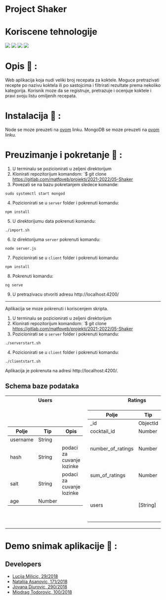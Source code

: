 
# Project Shaker

# Koriscene tehnologije 

![](https://img.shields.io/badge/MongoDB-4EA94B?style=for-the-badge&logo=mongodb&logoColor=white)
![](https://img.shields.io/badge/Angular-DD0031?style=for-the-badge&logo=angular&logoColor=white)
![](https://img.shields.io/badge/Node.js-43853D?style=for-the-badge&logo=node.js&logoColor=white)
![](https://img.shields.io/badge/Semantic_UI-563D7C?style=for-the-badge&logo=semanticui&logoColor=white)


# Opis :memo: :

Web aplikacija koja nudi veliki broj recepata za koktele. Moguce pretrazivati recepte po nazivu koktela ili po sastojcima i filtrirati rezultate prema nekoliko kategorija. Korisnik moze da se registruje, pretrazuje i ocenjuje koktele i pravi svoju listu omiljenih recepata.


# Instalacija :hammer: :

Node se moze preuzeti na [ovom](https://nodejs.org/en/download/) linku.
MongoDB se moze preuzeti na [ovom](https://www.mongodb.com/try/download/community) linku.

# Preuzimanje i pokretanje :wrench: :

1. U terminalu se pozicionirati u zeljeni direktorijum
2. Klonirati repozitorijum komandom: `$ git clone https://gitlab.com/matfpveb/projekti/2021-2022/05-Shaker
3. Povezati se na bazu pokretanjem sledece komande:
``` 
sudo systemctl start mongod
```
 4. Pozicionirati se u `server` folder i pokrenuti komandu:
``` 
npm install 
```
5. U direktorijumu data pokrenuti komandu:
``` 
./import.sh 
```
6. Iz direktorijuma `server` pokrenuti komandu:
``` 
node server.js
```
7. Pozicionirati se u `client` folder i pokrenuti komandu:
``` 
npm install
```
8. Pokrenuti komandu:
``` 
ng serve
```
9. U pretrazivacu otvoriti adresu http://localhost:4200/


___

Aplikacija se moze pokrenuti i koriscenjem skripta.

1. U terminalu se pozicionirati u zeljeni direktorijum
2. Klonirati repozitorijum komandom: `$ git clone https://gitlab.com/matfpveb/projekti/2021-2022/05-Shaker
3. Pozicionirati se u `server` folder i pokrenuti komandu:
``` 
./serverstart.sh
```
4. Pozicionirati se u `client` folder i pokrenuti komandu:
``` 
./clientstart.sh
```

Aplikacija je pokrenuta na adresi http://localhost:4200/. 

## Schema baze podataka 
<table>
<tr>
<th>Users</th>
<th>Ratings</th>
<th>Favourites</th>
</tr>
<tr>
<td>

 Polje             | Tip       | Opis                               |
 ----------------- | ----------|------------------------------------|
 username          | String    |                                    |
 hash              | String    | podaci za cuvanje lozinke          |
 salt              | String    | podaci za cuvanje lozinke          |
 age               | Number    |                                    |
</td>
<td>

 Polje             | Tip      | Opis                                 |
 ------------------| ---------|--------------------------------------|
 _id               | ObjectId |                                      |
 cocktail_id       | Number   |                                      |
 number_of_ratings | Number   |       broj datih ocena koktela       |
 sum_of_ratings    | Number   |    suma svih ocena koktela           |
 users             | [String] |lista korisnika koji su ocenili koktel|
</td>
<td>

 Polje      | Tip       | Opis                                                  |
 ---------  | ----------|-------------------------------------------------------|
 username   | String    |                                                       |
 cocktails  | [cocktail]| id i naziv svih koktela koje je korisnik dodao u listu|
</td>
</tr>
</table>



# Demo snimak aplikacije :movie_camera: :

## Developers

- [Lucija Milicic, 29/2018](https://gitlab.com/lucijamilicic)
- [Natalija Asanovic, 171/2018](https://gitlab.com/Natalija9)
- [Jovana Djurovic, 290/2018](https://gitlab.com/djurovicj)
- [Miodrag Todorovic, 100/2018](https://gitlab.com/m.todorovic)
